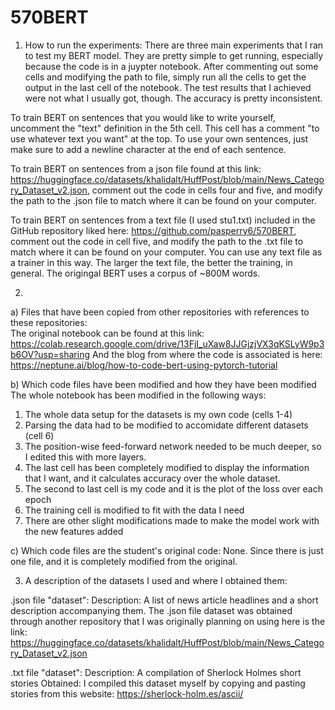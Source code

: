 # 570BERT
1) How to run the experiments:
There are three main experiments that I ran to test my BERT model. They are pretty simple to get running, especially because the code is in a juypter notebook. After commenting out some cells and modifying the path to file, simply run all the cells to get the output in the last cell of the notebook. The test results that I achieved were not what I usually got, though. The accuracy is pretty inconsistent. 

To train BERT on sentences that you would like to write yourself, uncomment the "text" definition in the 5th cell. This cell has a comment "to use whatever text you want" at the top. To use your own sentences, just make sure to add a newline character at the end of each sentence. 

To train BERT on sentences from a json file found at this link: https://huggingface.co/datasets/khalidalt/HuffPost/blob/main/News_Category_Dataset_v2.json, comment out the code in cells four and five, and modify the path to the .json file to match where it can be found on your computer. 

To train BERT on sentences from a text file (I used stu1.txt) included in the GitHub repository liked here: https://github.com/pasperry6/570BERT, comment out the code in cell five, and modify the path to the .txt file to match where it can be found on your computer. You can use any text file as a trainer in this way. The larger the text file, the better the training, in general. The origingal BERT uses a corpus of ~800M words. 

2) 
a) Files that have been copied from other repositories with references to these repositories:  
The original notebook can be found at this link: https://colab.research.google.com/drive/13FjI_uXaw8JJGjzjVX3qKSLyW9p3b6OV?usp=sharing
And the blog from where the code is associated is here: https://neptune.ai/blog/how-to-code-bert-using-pytorch-tutorial

b) Which code files have been modified and how they have been modified
The whole notebook has been modified in the following ways: 
1. The whole data setup for the datasets is my own code (cells 1-4)
2. Parsing the data had to be modified to accomidate different datasets (cell 6)
3. The position-wise feed-forward network needed to be much deeper, so I edited this with more layers.
4. The last cell has been completely modified to display the information that I want, and it calculates accuracy over the whole dataset. 
5. The second to last cell is my code and it is the plot of the loss over each epoch 
6. The training cell is modified to fit with the data I need
7. There are other slight modifications made to make the model work with the new features added

c) Which code files are the student's original code:
None. Since there is just one file, and it is completely modified from the original.

3) A description of the datasets I used and where I obtained them:

.json file "dataset":
Description: A list of news article headlines and a short description accompanying them.
The .json file dataset was obtained through another repository that I was originally planning on using here is the link: https://huggingface.co/datasets/khalidalt/HuffPost/blob/main/News_Category_Dataset_v2.json

.txt file "dataset":
Description: A compilation of Sherlock Holmes short stories
Obtained: I compiled this dataset myself by copying and pasting stories from this website: https://sherlock-holm.es/ascii/

